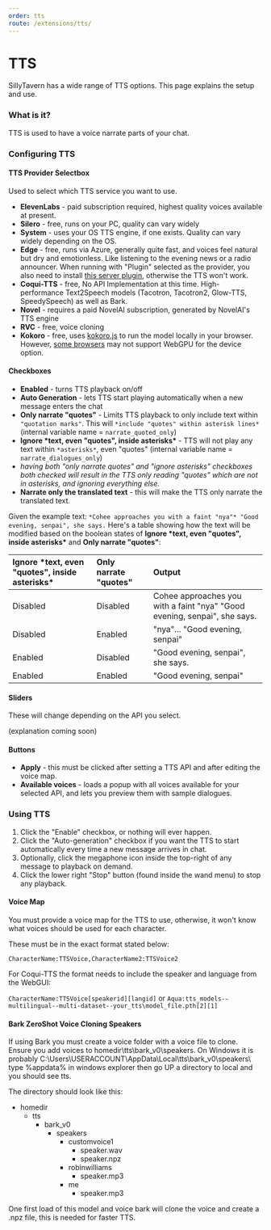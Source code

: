```yaml
---
order: tts
route: /extensions/tts/
---
```


# TTS

SillyTavern has a wide range of TTS options. This page explains the setup and use.

### What is it?

TTS is used to have a voice narrate parts of your chat.

### Configuring TTS

#### TTS Provider Selectbox

Used to select which TTS service you want to use.

- **ElevenLabs** - paid subscription required, highest quality voices available at present.
- **Silero** - free, runs on your PC, quality can vary widely
- **System** - uses your OS TTS engine, if one exists. Quality can vary widely depending on the OS.
- **Edge** - free, runs via Azure, generally quite fast, and voices feel natural but dry and emotionless. Like listening to the evening news or a radio announcer. When running with "Plugin" selected as the provider, you also need to install [this server plugin](https://github.com/SillyTavern/SillyTavern-EdgeTTS-Plugin), otherwise the TTS won't work.
- **Coqui-TTS** - free, No API Implementation at this time. High-performance Text2Speech models (Tacotron, Tacotron2, Glow-TTS, SpeedySpeech) as well as Bark.
- **Novel** - requires a paid NovelAI subscription, generated by NovelAI's TTS engine
- **RVC** - free, voice cloning
- **Kokoro** - free, uses [kokoro.js](https://www.npmjs.com/package/kokoro-js) to run the model locally in your browser. However, [some browsers](https://caniuse.com/webgpu) may not support WebGPU for the device option.

#### Checkboxes

- **Enabled** - turns TTS playback on/off
- **Auto Generation** - lets TTS start playing automatically when a new message enters the chat
- **Only narrate "quotes"** - Limits TTS playback to only include text within `"quotation marks"`. This will `*include "quotes" within asterisk lines*` (internal variable name = `narrate_quoted_only`)
- **Ignore \*text, even "quotes", inside asterisks\*** - TTS will not play any text within `*asterisks*`, even "quotes" (internal variable name = `narrate_dialogues_only`)
- *having both "only narrate quotes" and "ignore asterisks" checkboxes both checked will result in the TTS only reading "quotes" which are not in asterisks, and ignoring everything else.*
- **Narrate only the translated text** - this will make the TTS only narrate the translated text.

Given the example text: `*Cohee approaches you with a faint "nya"* "Good evening, senpai", she says.`
Here's a table showing how the text will be modified based on the boolean states of **Ignore \*text, even "quotes", inside asterisks\*** and **Only narrate "quotes"**:

| **Ignore \*text, even "quotes", inside asterisks\*** 	 | **Only narrate "quotes"**	 | **Output**                                                                |
|:-------------------------------------------------------|:---------------------------|:--------------------------------------------------------------------------| 
| Disabled                                               | 	Disabled	                 | Cohee approaches you with a faint "nya" "Good evening, senpai", she says. |
| Disabled                                               | Enabled	                   | "nya"... "Good evening, senpai"                                           |
| Enabled	                                               | Disabled	                  | "Good evening, senpai", she says.                                         |
| Enabled	                                               | Enabled	                   | "Good evening, senpai"                                                    |

#### Sliders

These will change depending on the API you select.

(explanation coming soon)

#### Buttons

- **Apply** - this must be clicked after setting a TTS API and after editing the voice map.
- **Available voices** - loads a popup with all voices available for your selected API, and lets you preview them with sample dialogues.

### Using TTS

1. Click the "Enable" checkbox, or nothing will ever happen.
2. Click the "Auto-generation" checkbox if you want the TTS to start automatically every time a new message arrives in chat.
3. Optionally, click the megaphone icon inside the top-right of any message to playback on demand.
4. Click the lower right "Stop" button (found inside the wand menu) to stop any playback.

#### Voice Map

You must provide a voice map for the TTS to use, otherwise, it won't know what voices should be used for each character.

These must be in the exact format stated below:

`CharacterName:TTSVoice,CharacterName2:TTSVoice2`

For Coqui-TTS the format needs to include the speaker and language from the WebGUI:

`CharacterName:TTSVoice[speakerid][langid]`
 or
`Aqua:tts_models--multilingual--multi-dataset--your_tts\model_file.pth[2][1]`

#### Bark ZeroShot Voice Cloning Speakers

If using Bark you must create a voice folder with a voice file to clone. Ensure you add voices to homedir\tts\bark_v0\speakers\. On Windows it is probably C:\Users\USERACCOUNT\AppData\Local\tts\bark_v0\speakers\ type %appdata% in windows explorer then go UP a directory to local and you should see tts.

The directory should look like this:
- homedir
  - tts
    - bark_v0
      - speakers
        - customvoice1
          - speaker.wav
          - speaker.npz
        - robinwilliams
          - speaker.mp3
        - me
          - speaker.mp3

One first load of this model and voice bark will clone the voice and create a .npz file, this is needed for faster TTS.
